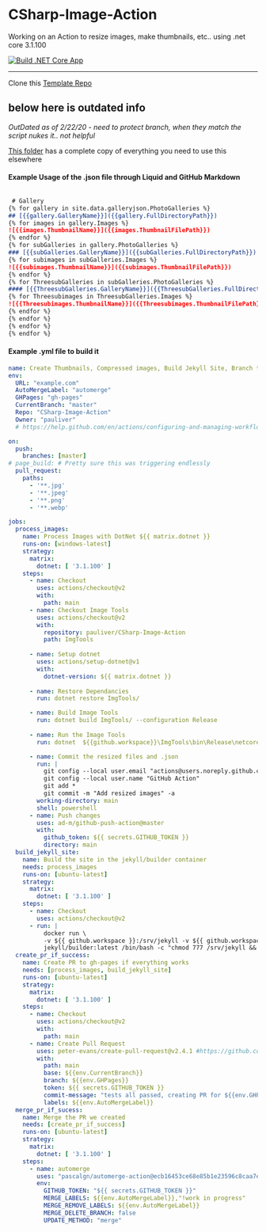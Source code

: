 # CSharp-Image-Action
Working on an Action to resize images, make thumbnails, etc.. using .net core 3.1.100

[![Build .NET Core App](https://github.com/pauliver/CSharp-Image-Action/workflows/Build%20.NET%20Core%20App/badge.svg)](https://github.com/pauliver/CSharp-Image-Action/actions?query=workflow%3A%22Build+.NET+Core+App%22)


--------

Clone this [Template Repo](https://github.com/pauliver/Photo-Gallery-Template)

**below here is outdated info**
--------

*OutDated as of 2/22/20 - need to protect branch, when they match the script nukes it.. not helpful*

[This folder](https://github.com/pauliver/CSharp-Image-Action/tree/master/SampleWebsite) has a complete copy of everything you need to use this elsewhere 


#### Example Usage of the .json file through Liquid and GitHub Markdown

```markdown

 # Gallery
{% for gallery in site.data.galleryjson.PhotoGalleries %}
## [{{gallery.GalleryName}}]({{gallery.FullDirectoryPath}})
{% for images in gallery.Images %}
![{{images.ThumbnailName}}]({{images.ThumbnailFilePath}})
{% endfor %}
{% for subGalleries in gallery.PhotoGalleries %}
### [{{subGalleries.GalleryName}}]({{subGalleries.FullDirectoryPath}})
{% for subimages in subGalleries.Images %}
![{{subimages.ThumbnailName}}]({{subimages.ThumbnailFilePath}})
{% endfor %}     
{% for ThreesubGalleries in subGalleries.PhotoGalleries %}     
#### [{{ThreesubGalleries.GalleryName}}]({{ThreesubGalleries.FullDirectoryPath}})     
{% for Threesubimages in ThreesubGalleries.Images %}
![{{Threesubimages.ThumbnailName}}]({{Threesubimages.ThumbnailFilePath}})
{% endfor %}
{% endfor %}
{% endfor %}
{% endfor %}
```

#### Example .yml file to build it

```yml
name: Create Thumbnails, Compressed images, Build Jekyll Site, Branch to Release on Success
env:
  URL: "example.com"
  AutoMergeLabel: "automerge"
  GHPages: "gh-pages"
  CurrentBranch: "master"
  Repo: "CSharp-Image-Action"
  Owner: "pauliver"
  # https://help.github.com/en/actions/configuring-and-managing-workflows/using-environment-variables#default-environment-variables

on:
  push:
    branches: [master]
# page_build: # Pretty sure this was triggering endlessly
  pull_request:
    paths:
      - '**.jpg'
      - '**.jpeg'
      - '**.png'
      - '**.webp'

jobs:
  process_images:
    name: Process Images with DotNet ${{ matrix.dotnet }}
    runs-on: [windows-latest]
    strategy:
      matrix:
        dotnet: [ '3.1.100' ]
    steps:
      - name: Checkout
        uses: actions/checkout@v2
        with:
          path: main 
      - name: Checkout Image Tools
        uses: actions/checkout@v2
        with:
          repository: pauliver/CSharp-Image-Action
          path: ImgTools
        
      - name: Setup dotnet
        uses: actions/setup-dotnet@v1
        with:
          dotnet-version: ${{ matrix.dotnet }}
     
      - name: Restore Dependancies
        run: dotnet restore ImgTools/

      - name: Build Image Tools
        run: dotnet build ImgTools/ --configuration Release
      
      - name: Run the Image Tools
        run: dotnet  ${{github.workspace}}\ImgTools\bin\Release\netcoreapp3.1\CSharp-Image-Action.dll  ${{github.workspace}}\main\gallery\ ${{github.workspace}}\main\ https://${{env.URL}}

      - name: Commit the resized files and .json
        run: |
          git config --local user.email "actions@users.noreply.github.com"
          git config --local user.name "GitHub Action"
          git add *
          git commit -m "Add resized images" -a
        working-directory: main 
        shell: powershell
      - name: Push changes
        uses: ad-m/github-push-action@master
        with:
          github_token: ${{ secrets.GITHUB_TOKEN }}
          directory: main   
  build_jekyll_site:
    name: Build the site in the jekyll/builder container
    needs: process_images
    runs-on: [ubuntu-latest]
    strategy:
      matrix:
        dotnet: [ '3.1.100' ]
    steps:
      - name: Checkout
        uses: actions/checkout@v2
      - run: |
          docker run \
          -v ${{ github.workspace }}:/srv/jekyll -v ${{ github.workspace }}/_site:/srv/jekyll/_site \
          jekyll/builder:latest /bin/bash -c "chmod 777 /srv/jekyll && jekyll build --future"
  create_pr_if_success:
    name: Create PR to gh-pages if everything works
    needs: [process_images, build_jekyll_site]
    runs-on: [ubuntu-latest]
    strategy:
      matrix:
        dotnet: [ '3.1.100' ]
    steps:
      - name: Checkout
        uses: actions/checkout@v2
        with:
          path: main
      - name: Create Pull Request
        uses: peter-evans/create-pull-request@v2.4.1 #https://github.com/marketplace/actions/create-pull-request
        with:
          path: main
          base: ${{env.CurrentBranch}}
          branch: ${{env.GHPages}}
          token: ${{ secrets.GITHUB_TOKEN }}
          commit-message: "tests all passed, creating PR for ${{env.GHPages}}"
          labels: ${{env.AutoMergeLabel}}
  merge_pr_if_sucess:
    name: Merge the PR we created
    needs: [create_pr_if_success]
    runs-on: [ubuntu-latest]
    strategy:
      matrix:
        dotnet: [ '3.1.100' ]
    steps:
      - name: automerge
        uses: "pascalgn/automerge-action@ecb16453ce68e85b1e23596c8caa7e7499698a84"
        env:
          GITHUB_TOKEN: "${{ secrets.GITHUB_TOKEN }}"
          MERGE_LABELS: ${{env.AutoMergeLabel}},"!work in progress"
          MERGE_REMOVE_LABELS: ${{env.AutoMergeLabel}}
          MERGE_DELETE_BRANCH: false	
          UPDATE_METHOD: "merge"
```
